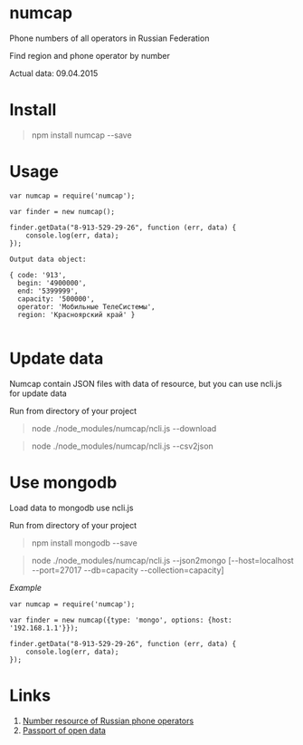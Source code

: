 numcap
======

Phone numbers of all operators in Russian Federation

Find region and phone operator by number

Actual data: 09.04.2015



Install
=======
> npm install numcap --save



Usage
=====
`````
var numcap = require('numcap');

var finder = new numcap();

finder.getData("8-913-529-29-26", function (err, data) {
    console.log(err, data);
});

Output data object:

{ code: '913',
  begin: '4900000',
  end: '5399999',
  capacity: '500000',
  operator: 'Мобильные ТелеСистемы',
  region: 'Красноярский край' }


`````



Update data
===========

Numcap contain JSON files with data of resource, but you can use ncli.js for update data

Run from directory of your project

> node ./node_modules/numcap/ncli.js --download

> node ./node_modules/numcap/ncli.js --csv2json



Use mongodb
===========

Load data to mongodb use ncli.js

Run from directory of your project

> npm install mongodb --save

> node ./node_modules/numcap/ncli.js --json2mongo [--host=localhost --port=27017 --db=capacity --collection=capacity]


*Example*
`````
var numcap = require('numcap');

var finder = new numcap({type: 'mongo', options: {host: '192.168.1.1'}});

finder.getData("8-913-529-29-26", function (err, data) {
    console.log(err, data);
});

`````



Links
=====
1. [Number resource of Russian phone operators](http://www.rossvyaz.ru/activity/num_resurs/)
2. [Passport of open data](http://www.rossvyaz.ru/opendata/7710549038-Rosnumbase/)
